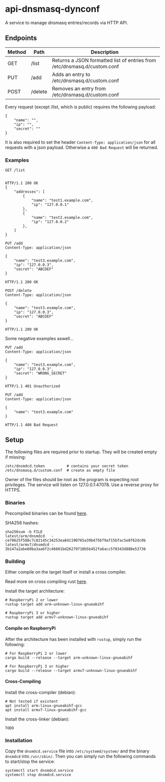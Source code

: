 # api-dnsmasq-dynconf
A service to manage dnsmasq entries/records via HTTP API.

## Endpoints

| Method | Path    | Description                                                              |
|--------|---------|--------------------------------------------------------------------------|
| GET    | /list   | Returns a JSON formatted list of entries from /etc/dnsmasq.d/custom.conf |
| PUT    | /add    | Adds an entry to /etc/dnsmasq.d/custom.conf                              |
| POST   | /delete | Removes an entry from /etc/dnsmasq.d/custom.conf                         |

Every request (except /list, which is public) requires the following payload:
```
{
    "name": "",
    "ip": "",
    "secret": ""
}
```
It is also required to set the header `Content-Type: application/json` for all requests with a json payload.
Otherwise a `400 Bad Request` will be returned.

### Examples
```
GET /list


HTTP/1.1 200 OK
{
    "addresses": [
        {
            "name": "test1.example.com",
            "ip": "127.0.0.1"
        },
        {
            "name": "test2.example.com",
            "ip": "127.0.0.2"
        },
    ]
}
```
```
PUT /add
Content-Type: application/json

{
    "name": "test3.example.com",
    "ip": "127.0.0.3",
    "secret": "ABCDEF"
}

HTTP/1.1 200 OK
```
```
POST /delete
Content-Type: application/json

{
    "name": "test3.example.com",
    "ip": "127.0.0.3",
    "secret": "ABCDEF"
}

HTTP/1.1 200 OK
```

Some negative examples aswell...
```
PUT /add
Content-Type: application/json

{
    "name": "test3.example.com",
    "ip": "127.0.0.3",
    "secret": "WRONG_SECRET"
}

HTTP/1.1 401 Unauthorized
```
```
PUT /add
Content-Type: application/json

{
    "name": "test3.example.com"
}

HTTP/1.1 400 Bad Request
```

## Setup
The following files are required prior to startup. They will be created empty if missing:
```
/etc/dnsmdcd.token          # contains your secret token
/etc/dnsmasq.d/custom.conf  # create as empty file
```
Owner of the files should be root as the program is expecting root privileges. The service will listen on
127.0.0.1:47078. Use a reverse proxy for HTTPS.

### Binaries
Precompiled binaries can be found [here](https://binaries.open0x20.de/api-dnsmasq-dynconf).

SHA256 hashes:
```
sha256sum -b FILE
latest/arm/dnsmdcd   - ce70625f588c7c82145c34253ea841190765a39b4756f9af15bfac5e8f62dc0b
latest/armv7/dnsmdcd - 3b147a2abe60ba3aa6f2c46601bd26279710b5b452fa6acc5f8343d888e53736
```

### Building
Either compile on the target itself or install a cross compiler.

Read more on cross compiling rust [here](https://chacin.dev/blog/cross-compiling-rust-for-the-raspberry-pi/).

Install the target architecture:
```
# RaspberryPi 2 or lower
rustup target add arm-unknown-linux-gnueabihf

# RaspberryPi 3 or higher
rustup target add armv7-unknown-linux-gnueabihf
```

#### Compile on RaspberryPi
After the architecture has been installed with `rustup`, simply run the following:
```
# For RaspberryPi 2 or lower
cargo build --release --target arm-unknown-linux-gnueabihf

# For RaspberryPi 3 or higher
cargo build --release --target armv7-unknown-linux-gnueabihf

```

#### Cross-Compiling
Install the cross-compiler (debian):
```
# Not tested if existent
apt install arm-linux-gnueabihf-gcc
apt install armv7-linux-gnueabihf-gcc
```

Install the cross-linker (debian):
```
TODO
```

### Installation
Copy the `dnsmdcd.service` file into `/etc/systemd/system/` and the binary `dnsmdcd` into `/usr/sbin/`. Then you can simply run the following
commands to start/stop the service:
```
systemctl start dnsmdcd.service
systemctl stop dnsmdcd.service
```

